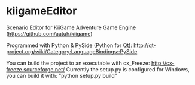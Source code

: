 kiigameEditor
=============

Scenario Editor for KiiGame Adventure Game Engine (https://github.com/aatuh/kiigame)

Programmed with Python & PySide (Python for Qt):
http://qt-project.org/wiki/Category:LanguageBindings::PySide

You can build the project to an executable with cx_Freeze: http://cx-freeze.sourceforge.net/
Currently the setup.py is configured for Windows, you can build it with: "python setup.py build"
